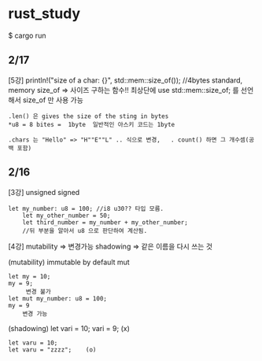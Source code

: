 # rust_study
$ cargo run


## 2/17
[5강]
    println!("size of a char: {}", std::mem::size_of<char>()); //4bytes
        standard, memory 
        size_of => 사이즈 구하는 함수!!
        최상단에 use std::mem::size_of; 를 선언해서  size_of 만 사용 가능

    .len() 은 gives the size of the sting in bytes
    *u8 = 8 bites =  1byte  일반적인 아스키 코드는 1byte

    .chars 는 "Hello" => "H""E""L" .. 식으로 변경,   . count() 하면 그 개수셈(공백 포함)
## 2/16
[3강]
    unsigned
    signed 

    let my_number: u8 = 100; //i8 u30?? 타입 모름.
        let my_other_number = 50;
        let third_number = my_number + my_other_number;
        //뒤 부분을 알아서 u8 으로 판단하여 계산됨.

[4강]
    mutability => 변경가능
    shadowing => 같은 이름을 다시 쓰는 것

(mutability)
    immutable by default
    mut

    let my = 10;
    my = 9;  
         변경 불가
    let mut my_number: u8 = 100; 
    my = 9
        변경 가능
(shadowing)
    let vari = 10;
    vari = 9;      (x)

    let varu = 10;
    let varu = "zzzz";    (o)
